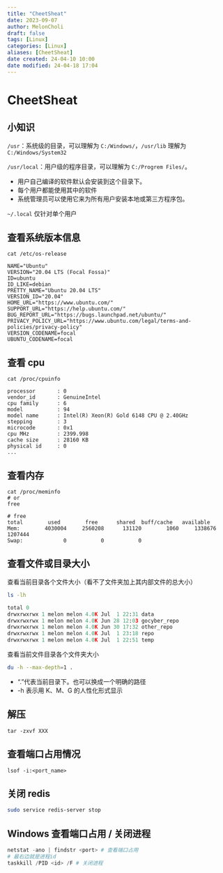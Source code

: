 ```yaml
---
title: "CheetSheat"
date: 2023-09-07
author: MelonCholi
draft: false
tags: [Linux]
categories: [Linux]
aliases: [CheetSheat]
date created: 24-04-10 10:00
date modified: 24-04-18 17:04
---
```


# CheetSheat

## 小知识

`/usr`：系统级的目录，可以理解为 `C:/Windows/`，`/usr/lib` 理解为 `C:/Windows/System32`

`/usr/local`：用户级的程序目录，可以理解为 `C:/Progrem Files/`。

- 用户自己编译的软件默认会安装到这个目录下。
- 每个用户都能使用其中的软件
- 系统管理员可以使用它来为所有用户安装本地或第三方程序包。

`~/.local` 仅针对单个用户

## 查看系统版本信息

```shell
cat /etc/os-release
```

```shell
NAME="Ubuntu"
VERSION="20.04 LTS (Focal Fossa)"
ID=ubuntu
ID_LIKE=debian
PRETTY_NAME="Ubuntu 20.04 LTS"
VERSION_ID="20.04"
HOME_URL="https://www.ubuntu.com/"
SUPPORT_URL="https://help.ubuntu.com/"
BUG_REPORT_URL="https://bugs.launchpad.net/ubuntu/"
PRIVACY_POLICY_URL="https://www.ubuntu.com/legal/terms-and-policies/privacy-policy"
VERSION_CODENAME=focal
UBUNTU_CODENAME=focal
```

## 查看 cpu

```shell
cat /proc/cpuinfo
```

```shell
processor       : 0
vendor_id       : GenuineIntel
cpu family      : 6
model           : 94
model name      : Intel(R) Xeon(R) Gold 6148 CPU @ 2.40GHz
stepping        : 3
microcode       : 0x1
cpu MHz         : 2399.998
cache size      : 28160 KB
physical id     : 0
...
```

## 查看内存

```shell
cat /proc/meminfo
# or
free
```

```shell
# free
total        used        free      shared  buff/cache   available
Mem:        4030004     2560208      131120        1060     1338676     1207444
Swap:             0           0           0
```

## 查看文件或目录大小

查看当前目录各个文件大小（看不了文件夹加上其内部文件的总大小）

```sh
ls -lh
```

```py
total 0
drwxrwxrwx 1 melon melon 4.0K Jul  1 22:31 data
drwxrwxrwx 1 melon melon 4.0K Jun 28 12:03 gocyber_repo
drwxrwxrwx 1 melon melon 4.0K Jun 30 17:32 other_repo
drwxrwxrwx 1 melon melon 4.0K Jul  1 23:18 repo
drwxrwxrwx 1 melon melon 4.0K Jul  1 22:51 temp
```

查看当前文件目录各个文件夹大小

```sh
du -h --max-depth=1 .
```

- “.”代表当前目录下。也可以换成一个明确的路径
- -h 表示用 K、M、G 的人性化形式显示

## 解压

```shell
tar -zxvf XXX
```

## 查看端口占用情况

```shell
lsof -i:<port_name>
```

## 关闭 redis

```sh
sudo service redis-server stop
```

## Windows 查看端口占用 / 关闭进程

```powershell
netstat -ano | findstr <port> # 查看端口占用
# 最右边就是进程id
taskkill /PID <id> /F # 关闭进程
```
